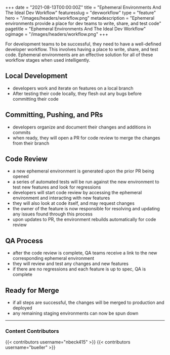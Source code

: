 +++
date = "2021-08-13T00:00:00Z"
title = "Ephemeral Environments And The Ideal Dev Workflow"
featuresslug = "devworkflow"
type = "feature"
hero = "/images/headers/workflow.png"
metadescription = "Ephemeral environments provide a place for dev teams to write, share, and test code"
pagetitle = "Ephemeral Environments And The Ideal Dev Workflow"
ogimage = "/images/headers/workflow.png"
+++

For development teams to be successful, they need to have a well-defined developer workflow.
This involves having a place to write, share, and test code. Ephemeral environments are an effective solution for all of these workflow stages when used intelligently.

## Local Development
- developers work and iterate on features on a local branch
- After testing their code locally, they flesh out any bugs before committing their code

## Committing, Pushing, and PRs
- developers organize and document their changes and additions in commits
- when ready, they will open a PR for code review to merge the changes from their branch

## Code Review
- a new ephemeral environment is generated upon the prior PR being opened
- a series of automated tests will be run against the new environment to test new features and look for regressions
- developers will start code review by accessing the ephemeral environment and interacting with new features
- they will also look at code itself, and may request changes
- the owner of the feature is now responsible for resolving and updating any issues found through this process
- upon updates to PR, the environment rebuilds automatically for code review

## QA Process
- after the code review is complete, QA teams receive a link to the new corresponding ephemeral environment
- they will review and test any changes and new features
- if there are no regressions and each feature is up to spec, QA is complete

## Ready for Merge
- if all steps are successful, the changes will be merged to production and deployed
- any remaining staging environments can now be spun down


----
### Content Contributors

{{< contributors username="nbeck415" >}}
{{< contributors username="bueller" >}}
